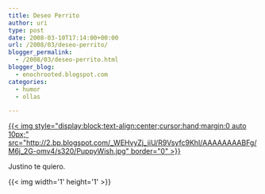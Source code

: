 ```yaml
---
title: Deseo Perrito
author: uri
type: post
date: 2008-03-10T17:14:00+00:00
url: /2008/03/deseo-perrito/
blogger_permalink:
  - /2008/03/deseo-perrito.html
blogger_blog:
  - enochrooted.blogspot.com
categories:
  - humor
  - ollas

---
```

[{{< img style="display:block;text-align:center;cursor:hand;margin:0 auto 10px;" src="http://2.bp.blogspot.com/_WEHvyZj_jiU/R9Vsyfc9KhI/AAAAAAAABFg/M6j_2G-omv4/s320/PuppyWish.jpg" border="0" >}}][1]

Justino te quiero. 

<div class="blogger-post-footer">
  {{< img width='1' height='1' >}}
</div>

 [1]: http://2.bp.blogspot.com/_WEHvyZj_jiU/R9Vsyfc9KhI/AAAAAAAABFg/M6j_2G-omv4/s1600-h/PuppyWish.jpg